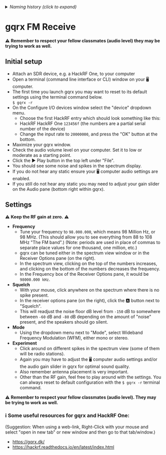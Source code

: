 <details><summary><i>Naming history (click to expand)</i></summary>
<pre>
2023 May 22: 040_gqrx_FM_Receive.md
</pre>
</details>

# gqrx FM Receive  

⚠️ **Remember to respect your fellow classmates (audio level) they may be trying to work as well.**  
## Initial setup    
- Attach an SDR device, e.g. a HackRF One, to your computer
- Open a terminal (command line interface or CLI) window on your 🖥️ computer.  
- The first time you launch gqrx you may want to reset to its default settings using the terminal command below.  
  `$ gqrx -r`    
- On the Configure I/O devices window select the "device" dropdown menu.
  - Choose the first HackRF entry which should look something like this:  
  - HackRF HackRF One `123456f` (the numbers are a partial serial number of the device) 
  - Change the input rate to `20000000`, and press the "OK" button at the bottom.
- Maximize your gqrx window.
- Check the audio volume level on your computer.  Set it to low or moderate as a starting point.
- Click the ▶️ Play button in the top left under "File".  
- You should see some noise and spikes in the spectrum display.
- If you do not hear any static ensure your 🖥️ computer audio settings are enabled.  
- If you still do not hear any static you may need to adjust your gain slider on the Audio pane (bottom right within gqrx).  

## Settings     
⚠️ **Keep the RF gain at zero.** ⚠️ 
- **Frequency**  
  - Tune your frequency to `98.000.000`, which means 98 Million Hz, or 98 MHz. (This should allow you to see everything from 88 to 108 MHz "The FM band".) (Note: periods are used in place of commas to separate place values for one thousand, one million, etc.)
  - gqrx can be tuned either in the spectrum view window or in the Receiver Options pane (on the right).
  - In the spectrum view, clicking on the top of the numbers increases, and clicking on the bottom of the numbers decreases the frequency.  
  - In the Frequency box of the Receiver Options pane, it would be `98000.000 kHz`.
- **Squelch**  
  - With your mouse, click anywhere on the spectrum where there is no spike present.
  - In the receiver options pane (on the right), click the 🅰️ button next to "Squelch".
  - This will readjust the noise floor dB level from `-150` dB to somewhere between `-60` dB and `-80` dB depending on the amount of "noise" present, and the speakers should go silent.  
- **Mode**
  - Using the dropdown menu next to "Mode", select Wideband Frequency Modulation (WFM), either mono or stereo.  
- **Experiment**
  - Click around on different spikes in the spectrum view (some of them will be radio stations).
  - Again you may have to adjust the 🖥️ computer audio settings and/or the audio gain slider in gqrx for optimal sound quality.  
  - Also remember antenna placement is very important.
  - Other than the RF gain, feel free to play around with the settings. You can always reset to default configuration with the `$ gqrx -r` terminal command.  
 
⚠️ **Remember to respect your fellow classmates (audio level). They may be trying to work as well.**  

### ℹ️ Some useful resources for gqrx and HackRF One:
(Suggestion: When using a web-link, Right-Click with your mouse and select "open in new tab" or new window and then go to that tab/window.)
- https://gqrx.dk/
- https://hackrf.readthedocs.io/en/latest/index.html
